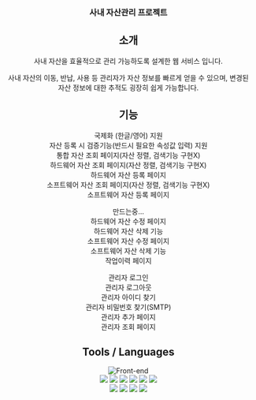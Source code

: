 <div align="center">


### 사내 자산관리 프로젝트

<h2 align="center"> 소개 </h2>
사내 자산을 효율적으로 관리 가능하도록 설계한 웹 서비스 입니다.

사내 자산의 이동, 반납, 사용 등 관리자가 자산 정보를 빠르게 얻을 수 있으며,
변경된 자산 정보에 대한 추적도 굉장히 쉽게 가능합니다.

<h2 align="center"> 기능 </h2>
국제화 (한글/영어) 지원<br>
자산 등록 시 검증기능(반드시 필요한 속성값 입력) 지원<br>
통합 자산 조회 페이지(자산 정렬, 검색기능 구현X)<br>
하드웨어 자산 조회 페이지(자산 정렬, 검색기능 구현X)<br>
하드웨어 자산 등록 페이지<br>
소프트웨어 자산 조회 페이지(자산 정렬, 검색기능 구현X)<br>
소프트웨어 자산 등록 페이지<br>

만드는중...<br>
하드웨어 자산 수정 페이지<br>
하드웨어 자산 삭제 기능<br>
소프트웨어 자산 수정 페이지<br>
소프트웨어 자산 삭제 기능<br>
작업이력 페이지<br>

관리자 로그인<br>
관리자 로그아웃<br>
관리자 아이디 찾기<br>
관리자 비밀번호 찾기(SMTP)<br>
관리자 추가 페이지<br>
관리자 조회 페이지<br>

<h2 align="center"> Tools / Languages </h2>

![Front-end](https://skillicons.dev/icons?i=idea,spring,gradle,java,mysql)<br>
<img src="https://img.shields.io/badge/Spring Web-59666C?style=for-the-badge&logo=Spring&logoColor=white"/>
<img src="https://img.shields.io/badge/SpringBoot-59666C?style=for-the-badge&logo=SpringBoot&logoColor=white"/>
<img src="https://img.shields.io/badge/Thymeleaf-59666C?style=for-the-badge&logo=Spring&logoColor=white"/>
<img src="https://img.shields.io/badge/Mybatis-59666C?style=for-the-badge&logo=Spring&logoColor=white"/>
<img src="https://img.shields.io/badge/Validation-59666C?style=for-the-badge&logo=Spring&logoColor=white"/>
<img src="https://img.shields.io/badge/Devtools-59666C?style=for-the-badge&logo=Spring&logoColor=white"/><br>
<img src="https://img.shields.io/badge/Java-59666C?style=for-the-badge&logo=Java&logoColor=white"/>
<img src="https://img.shields.io/badge/gradle-59666C?style=for-the-badge&logo=gradle&logoColor=white"/>
<img src="https://img.shields.io/badge/Lombok-59666C?style=for-the-badge&logo=Lombok&logoColor=white"/>
<img src="https://img.shields.io/badge/Mysql-59666C?style=for-the-badge&logo=MySql&logoColor=white"/>


</div>

